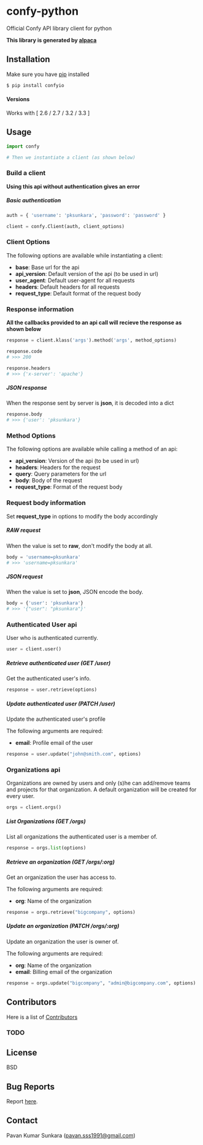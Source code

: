 # confy-python

Official Confy API library client for python

__This library is generated by [alpaca](https://github.com/pksunkara/alpaca)__

## Installation

Make sure you have [pip](https://pypi.python.org/pypi/pip) installed

```bash
$ pip install confyio
```

#### Versions

Works with [ 2.6 / 2.7 / 3.2 / 3.3 ]

## Usage

```python
import confy

# Then we instantiate a client (as shown below)
```

### Build a client

__Using this api without authentication gives an error__

##### Basic authentication

```python
auth = { 'username': 'pksunkara', 'password': 'password' }

client = confy.Client(auth, client_options)
```

### Client Options

The following options are available while instantiating a client:

 * __base__: Base url for the api
 * __api_version__: Default version of the api (to be used in url)
 * __user_agent__: Default user-agent for all requests
 * __headers__: Default headers for all requests
 * __request_type__: Default format of the request body

### Response information

__All the callbacks provided to an api call will recieve the response as shown below__

```python
response = client.klass('args').method('args', method_options)

response.code
# >>> 200

response.headers
# >>> {'x-server': 'apache'}
```

##### JSON response

When the response sent by server is __json__, it is decoded into a dict

```python
response.body
# >>> {'user': 'pksunkara'}
```

### Method Options

The following options are available while calling a method of an api:

 * __api_version__: Version of the api (to be used in url)
 * __headers__: Headers for the request
 * __query__: Query parameters for the url
 * __body__: Body of the request
 * __request_type__: Format of the request body

### Request body information

Set __request_type__ in options to modify the body accordingly

##### RAW request

When the value is set to __raw__, don't modify the body at all.

```python
body = 'username=pksunkara'
# >>> 'username=pksunkara'
```

##### JSON request

When the value is set to __json__, JSON encode the body.

```python
body = {'user': 'pksunkara'}
# >>> '{"user": "pksunkara"}'
```

### Authenticated User api

User who is authenticated currently.

```python
user = client.user()
```

##### Retrieve authenticated user (GET /user)

Get the authenticated user's info.

```python
response = user.retrieve(options)
```

##### Update authenticated user (PATCH /user)

Update the authenticated user's profile

The following arguments are required:

 * __email__: Profile email of the user

```python
response = user.update("john@smith.com", options)
```

### Organizations api

Organizations are owned by users and only (s)he can add/remove teams and projects for that organization. A default organization will be created for every user.

```python
orgs = client.orgs()
```

##### List Organizations (GET /orgs)

List all organizations the authenticated user is a member of.

```python
response = orgs.list(options)
```

##### Retrieve an organization (GET /orgs/:org)

Get an organization the user has access to.

The following arguments are required:

 * __org__: Name of the organization

```python
response = orgs.retrieve("bigcompany", options)
```

##### Update an organization (PATCH /orgs/:org)

Update an organization the user is owner of.

The following arguments are required:

 * __org__: Name of the organization
 * __email__: Billing email of the organization

```python
response = orgs.update("bigcompany", "admin@bigcompany.com", options)
```

## Contributors
Here is a list of [Contributors](https://github.com/asm-products/confy-python/contributors)

### TODO

## License
BSD

## Bug Reports
Report [here](https://github.com/asm-products/confy-python/issues).

## Contact
Pavan Kumar Sunkara (pavan.sss1991@gmail.com)
